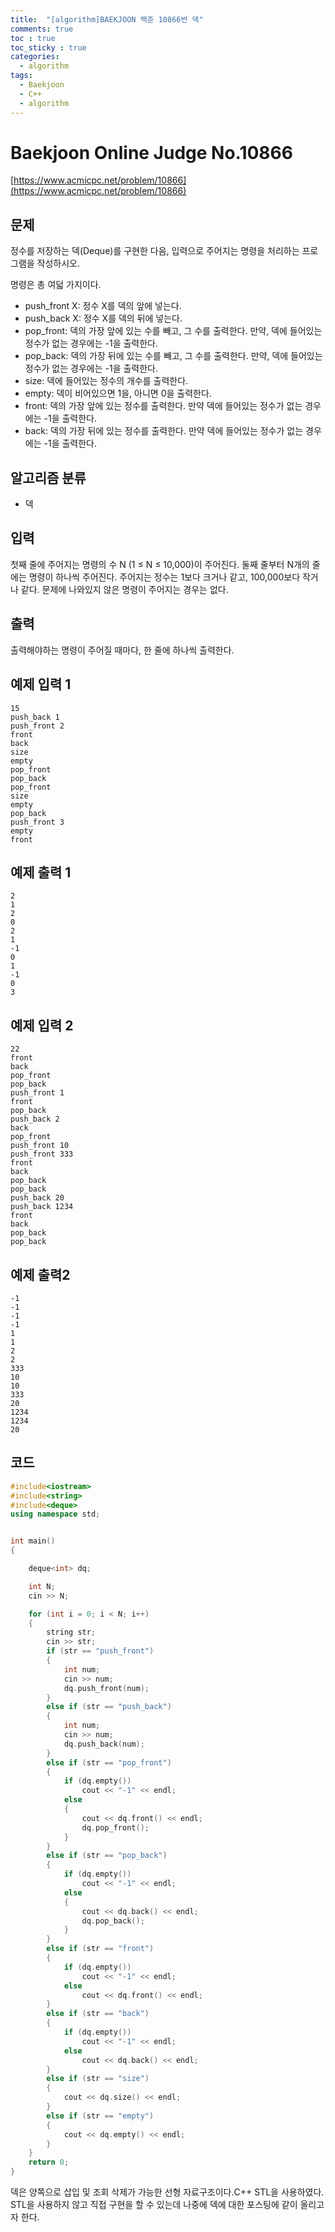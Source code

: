 ```yaml
---
title:  "[algorithm]BAEKJOON 백준 10866번 덱"
comments: true
toc : true
toc_sticky : true
categories:
  - algorithm
tags:
  - Baekjoon
  - C++
  - algorithm
---
```


# Baekjoon Online Judge No.10866

[https://www.acmicpc.net/problem/10866](https://www.acmicpc.net/problem/10866)

## 문제

정수를 저장하는 덱(Deque)를 구현한 다음, 입력으로 주어지는 명령을 처리하는 프로그램을 작성하시오.

명령은 총 여덟 가지이다.

- push_front X: 정수 X를 덱의 앞에 넣는다.
- push_back X: 정수 X를 덱의 뒤에 넣는다.
- pop_front: 덱의 가장 앞에 있는 수를 빼고, 그 수를 출력한다. 만약, 덱에 들어있는 정수가 없는 경우에는 -1을 출력한다.
- pop_back: 덱의 가장 뒤에 있는 수를 빼고, 그 수를 출력한다. 만약, 덱에 들어있는 정수가 없는 경우에는 -1을 출력한다.
- size: 덱에 들어있는 정수의 개수를 출력한다.
- empty: 덱이 비어있으면 1을, 아니면 0을 출력한다.
- front: 덱의 가장 앞에 있는 정수를 출력한다. 만약 덱에 들어있는 정수가 없는 경우에는 -1을 출력한다.
- back: 덱의 가장 뒤에 있는 정수를 출력한다. 만약 덱에 들어있는 정수가 없는 경우에는 -1을 출력한다.

## 알고리즘 분류

- 덱

## 입력

첫째 줄에 주어지는 명령의 수 N (1 ≤ N ≤ 10,000)이 주어진다. 둘째 줄부터 N개의 줄에는 명령이 하나씩 주어진다. 주어지는 정수는 1보다 크거나 같고, 100,000보다 작거나 같다. 문제에 나와있지 않은 명령이 주어지는 경우는 없다.

## 출력

출력해야하는 명령이 주어질 때마다, 한 줄에 하나씩 출력한다.



## 예제 입력 1

```
15
push_back 1
push_front 2
front
back
size
empty
pop_front
pop_back
pop_front
size
empty
pop_back
push_front 3
empty
front
```

## 예제 출력 1

```
2
1
2
0
2
1
-1
0
1
-1
0
3
```

## 예제 입력 2

```
22
front
back
pop_front
pop_back
push_front 1
front
pop_back
push_back 2
back
pop_front
push_front 10
push_front 333
front
back
pop_back
pop_back
push_back 20
push_back 1234
front
back
pop_back
pop_back
```

## 예제 출력2

```
-1
-1
-1
-1
1
1
2
2
333
10
10
333
20
1234
1234
20
```



## 코드

```c++
#include<iostream>
#include<string>
#include<deque>
using namespace std;


int main()
{

	deque<int> dq;

	int N;
	cin >> N;

	for (int i = 0; i < N; i++)
	{
		string str;
		cin >> str;
		if (str == "push_front")
		{
			int num;
			cin >> num;
			dq.push_front(num);
		}
		else if (str == "push_back")
		{
			int num;
			cin >> num;
			dq.push_back(num);
		}
		else if (str == "pop_front")
		{
			if (dq.empty())
				cout << "-1" << endl;
			else
			{
				cout << dq.front() << endl;
				dq.pop_front();
			}
		}
		else if (str == "pop_back")
		{
			if (dq.empty())
				cout << "-1" << endl;
			else
			{
				cout << dq.back() << endl;
				dq.pop_back();
			}
		}
		else if (str == "front")
		{
			if (dq.empty())
				cout << "-1" << endl;
			else
				cout << dq.front() << endl;
		}
		else if (str == "back")
		{
			if (dq.empty())
				cout << "-1" << endl;
			else
				cout << dq.back() << endl;
		}
		else if (str == "size")
		{
			cout << dq.size() << endl;
		}
		else if (str == "empty")
		{
			cout << dq.empty() << endl;
		}
	}
	return 0;
}
```

덱은 양쪽으로 삽입 및 조회 삭제가 가능한 선형 자료구조이다.C++ STL을 사용하였다. STL을 사용하지 않고 직접 구현을 할 수 있는데 나중에 덱에 대한 포스팅에 같이 올리고자 한다.